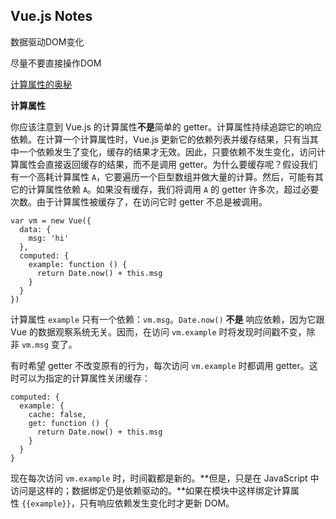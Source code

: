 ## Vue.js Notes

数据驱动DOM变化

尽量不要直接操作DOM







[计算属性的奥秘](http://cn.vuejs.org/guide/reactivity.html#u8BA1_u7B97_u5C5E_u6027_u7684_u5965_u79D8)



**计算属性**



你应该注意到 Vue.js 的计算属性**不是**简单的 getter。计算属性持续追踪它的响应依赖。在计算一个计算属性时，Vue.js 更新它的依赖列表并缓存结果，只有当其中一个依赖发生了变化，缓存的结果才无效。因此，只要依赖不发生变化，访问计算属性会直接返回缓存的结果，而不是调用 getter。为什么要缓存呢？假设我们有一个高耗计算属性 `A`，它要遍历一个巨型数组并做大量的计算。然后，可能有其它的计算属性依赖 `A`。如果没有缓存，我们将调用 `A` 的 getter 许多次，超过必要次数。由于计算属性被缓存了，在访问它时 getter 不总是被调用。

```
var vm = new Vue({
  data: {
    msg: 'hi'
  },
  computed: {
    example: function () {
      return Date.now() + this.msg
    }
  }
})
```





计算属性 `example` 只有一个依赖：`vm.msg`。`Date.now()` **不是** 响应依赖，因为它跟 Vue 的数据观察系统无关。因而，在访问 `vm.example` 时将发现时间戳不变，除非 `vm.msg` 变了。







有时希望 getter 不改变原有的行为，每次访问 `vm.example` 时都调用 getter。这时可以为指定的计算属性关闭缓存：

```
computed: {
  example: {
    cache: false,
    get: function () {
      return Date.now() + this.msg
    }
  }
}
```



现在每次访问 `vm.example` 时，时间戳都是新的。**但是，只是在 JavaScript 中访问是这样的；数据绑定仍是依赖驱动的。**如果在模块中这样绑定计算属性 `{{example}}`，只有响应依赖发生变化时才更新 DOM。

